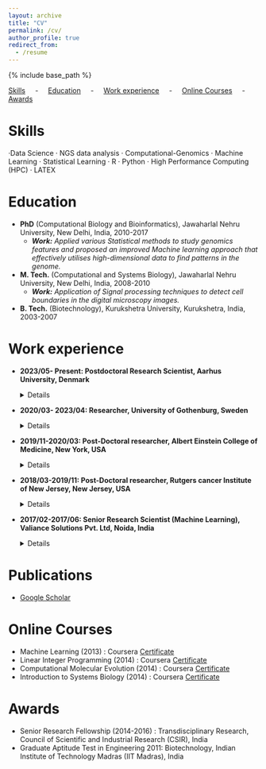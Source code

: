 ```yaml
---
layout: archive
title: "CV"
permalink: /cv/
author_profile: true
redirect_from:
  - /resume
---
```


{% include base_path %}

[Skills](#sk) &nbsp; &nbsp; - &nbsp; &nbsp; [Education](#ed) &nbsp; &nbsp; - &nbsp; &nbsp; [Work experience](#wrkexp) &nbsp; &nbsp; - &nbsp; &nbsp; [Online Courses](#onlinecources) &nbsp; &nbsp; - &nbsp; &nbsp; [Awards](#aw) &nbsp; &nbsp;


<h2 id="sk">
</h2>

Skills
======
 ·Data Science · NGS data analysis · Computational-Genomics · Machine Learning · Statistical Learning · R · Python · High Performance Computing (HPC) · LATEX 
 
<h2 id="ed">
</h2>

Education
======
* **PhD** (Computational Biology and Bioinformatics), Jawaharlal Nehru University, New Delhi, India, 2010-2017
  * ***Work:** Applied various Statistical methods to study genomics features and proposed an improved Machine learning approach that effectively utilises high-dimensional data to find patterns in the genome.*
* **M. Tech.** (Computational and Systems Biology), Jawaharlal Nehru University,  New Delhi, India, 2008-2010
  * ***Work:** Application of Signal processing techniques to detect cell boundaries in the digital microscopy images.*
* **B. Tech.** (Biotechnology), Kurukshetra University, Kurukshetra, India, 2003-2007
 
<h2 id="wrkexp">
</h2>

<!---  <details><summary>Expand</summary><blockquote> # will work if we make "parse_block_html: false" in yaml file  -->

Work experience
======
* **2023/05- Present: Postdoctoral Research Scientist, Aarhus University, Denmark**
  <details><blockquote>

  * **Responsibilities:** Conducting thorough planning and executing research projects, culminating in the dissemination of novel discoveries to the scientific community through publication or reporting.
  * **Project 1:**  Development of computational methods to discover genomic patterns responsible for rare diseases in newborns.
  * **Skills:** Data Science · NGS data analysis · Genomics · R · High Performance Computing (HPC)

  </blockquote></details>
  
* **2020/03- 2023/04: Researcher, University of Gothenburg, Sweden**
  <details><blockquote>

  * **Responsibilities:** Conducting thorough planning and executing research projects, culminating in the dissemination of novel discoveries to the scientific community through publication or reporting.
  * **Project 1:** My research delves into the rich diversity of mutation and epigenomic data characterizing cancer cells and their roles in cancer progression, particularly focusing on melanoma. I aim to advance our understanding by employing sophisticated data normalization techniques to seamlessly integrate multimodal datasets. Through this integration, I strive to develop an innovative artificial intelligence (AI)-driven clinical decision-making system tailored for precise treatment guidance in melanoma patients. By harnessing the power of AI, we aim to revolutionize cancer care by offering personalized and effective therapeutic strategies. 
  * **Project 2:** This is a collaborative project where I used barseq (barcode high throughput sequencing) data of yeast deletion strains to discover the genes responsible for delay in cell division in mitochondria-depleted cells.
  * **Skills:** Data Science · NGS data analysis · Genomics · R · High Performance Computing (HPC)

  </blockquote></details>

* **2019/11-2020/03: Post-Doctoral researcher, Albert Einstein College of Medicine, New York, USA**
  <details><blockquote>

  * **Responsibilities:** Planning and completion of research projects, followed by publishing or reporting new findings to the scientific community.
  * **Project 1:** New DNA sequencing technologies, such as single-cell RNA-seq, produce very high-dimensional (~30,000 x 1,000,000) datasets, visualizing this data is challenging but useful to understand many biological processes. So, I have developed an interactive tool named “Stereo3D” that reduces the dimension of data to 3D and produces interactive stereo images for better visualization. ([Publication](https://academic.oup.com/bioinformatics/article/36/14/4189/5838181), [Stereo3D](https://github.com/bioinfoDZ/Stereo3D))
  * **Project 2:**  Developed a software tool named "HSMotifDiscover" and Its app, to discover patterns in specific type of biological sequences. This tool uses a specialized version of the Gibbs-sampling optimization algorithm to detect the conserved patterns in the sequences. A detailed description of the work can be found in the publication section below.([Publication](https://academic.oup.com/bioinformatics/article/38/16/4036/6623407?searchresult=1), [HSMotifDiscover](https://github.com/bioinfoDZ/HSMotifDiscover), [HSMotifDiscoverApp](https://hsmotifdiscover.shinyapps.io/HSMotifDiscover_ShinyApp/))
  * **Skills:** Statistical Learning · Software dovelopemnt · Gibbs-Sampling optimisation · Rotational Matrices · R

  </blockquote></details>

* **2018/03-2019/11: Post-Doctoral researcher, Rutgers cancer Institute of New Jersey, New Jersey, USA**
  <details><blockquote>

  * **Responsibilities:** Planning and completion of research projects, followed by publishing or reporting new findings to the scientific community.
  * **Research project:** Used Statistical learning techniques such as  Non-Negative matrix factorization technique and Hidden Markov model (HMM), to find unique mutational patterns associated with the defective replication process in the cancer genome. This information is useful in detecting cancers related to defective replication processes for precise treatment of cancer patients. An R-package named MutSigTools was also developed to find mutational patterns related to other mutational sources. ([Publication](https://www.nature.com/articles/s42003-020-01119-5), [MutSigTools](https://github.com/sjdlabgroup/MutSigTools))
  * **Skills:** Dimensionality reduction · Statistical Learning · Non-Negative Matrix Factorisation (NMF) · Hidden Markov Models(HMM) · Python · Genomics · R · High Performance Computing (HPC)

  </blockquote></details>

* **2017/02-2017/06: Senior Research Scientist (Machine Learning), Valiance Solutions Pvt. Ltd, Noida, India**
  <details><blockquote>

  * **Responsibilities:** Guided a team of data scientists in implementing Machine learning algorithms and troubleshooted the dataset-specific problems.
  * **Project 1:** Contributed to the development of a logistic regression based Credit risk model for credit risk agency
  * **Project 2:** Contributed to the development of an Intelligent system for customer sentiment analysis based on reviews using deep learning techniques. (Detailed Project description is given at the [link](https://valiancesolutions.com/whitepapers/sentiment-analysis/) )
  * **Project 3:** Feasibility study of deep learning-based optical character recognition technique to read hand-filled forms.
  * **Skills:** Deep Learning · Machine Learning · Python · R

  </blockquote></details>

Publications
======
* [Google Scholar](https://scholar.google.co.in/citations?user=2482OI4AAAAJ&hl=en&authuser=1)

<h2 id="onlinecources">
</h2>

Online Courses
======
 * Machine Learning (2013) : Coursera [Certificate](/files/Coursera_introduction_to_machine_learning.pdf)
 * Linear Integer Programming (2014) : Coursera [Certificate](/files/Coursera_linear_integer_programming_2014.pdf)
 * Computational Molecular Evolution (2014) : Coursera [Certificate](/files/Coursera_computational_molecular_evolution_2014.pdf)
 * Introduction to Systems Biology (2014) : Coursera [Certificate](/files/Coursera_Introuction_to_systems_Biology_2014.pdf)

<h2 id="aw">
</h2>

Awards
======
 * Senior Research Fellowship (2014-2016) : Transdisciplinary Research, Council of Scientific and Industrial Research (CSIR), India
 * Graduate Aptitude Test in Engineering 2011: Biotechnology, Indian Institute of Technology Madras (IIT Madras), India


